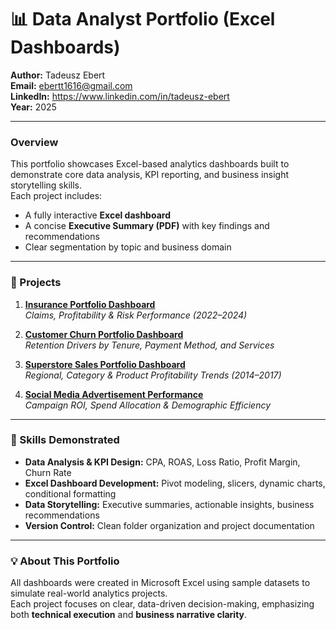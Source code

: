 # 📊 Data Analyst Portfolio (Excel Dashboards)

**Author:** Tadeusz Ebert  
**Email:** ebertt1616@gmail.com    
**LinkedIn:** https://www.linkedin.com/in/tadeusz-ebert  
**Year:** 2025    
  
---

### Overview  
This portfolio showcases Excel-based analytics dashboards built to demonstrate core data analysis, KPI reporting, and business insight storytelling skills.  
Each project includes:
- A fully interactive **Excel dashboard**
- A concise **Executive Summary (PDF)** with key findings and recommendations
- Clear segmentation by topic and business domain

---

### 📁 Projects

1. **[Insurance Portfolio Dashboard](./Insurance-Portfolio)**  
   *Claims, Profitability & Risk Performance (2022–2024)*

2. **[Customer Churn Portfolio Dashboard](./Customer-Churn-Portfolio)**  
   *Retention Drivers by Tenure, Payment Method, and Services*

3. **[Superstore Sales Portfolio Dashboard](./Superstore-Sales-Portfolio)**  
   *Regional, Category & Product Profitability Trends (2014–2017)*

4. **[Social Media Advertisement Performance](./Social-Media-Ad-Performance)**  
   *Campaign ROI, Spend Allocation & Demographic Efficiency*

---

### 🧠 Skills Demonstrated
- **Data Analysis & KPI Design:** CPA, ROAS, Loss Ratio, Profit Margin, Churn Rate  
- **Excel Dashboard Development:** Pivot modeling, slicers, dynamic charts, conditional formatting  
- **Data Storytelling:** Executive summaries, actionable insights, business recommendations  
- **Version Control:** Clean folder organization and project documentation

---

### 💡 About This Portfolio
All dashboards were created in Microsoft Excel using sample datasets to simulate real-world analytics projects.  
Each project focuses on clear, data-driven decision-making, emphasizing both **technical execution** and **business narrative clarity**.
